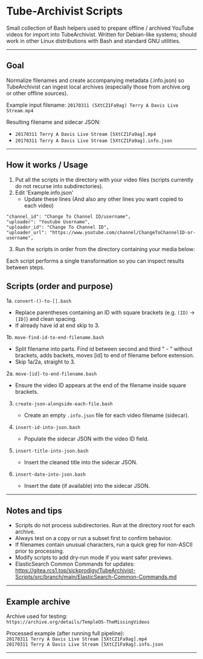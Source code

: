 # Tube-Archivist Scripts

Small collection of Bash helpers used to prepare offline / archived YouTube videos for import into TubeArchivist. Written for Debian-like systems; should work in other Linux distributions with Bash and standard GNU utilities.

---

## Goal
Normalize filenames and create accompanying metadata (.info.json) so TubeArchivist can ingest local archives (especially those from archive.org or other offline sources).

Example input filename:
`20170311 (5XtCZ1Fa9ag) Terry A Davis Live Stream.mp4`

Resulting filename and sidecar JSON:
- `20170311 Terry A Davis Live Stream [5XtCZ1Fa9ag].mp4`
- `20170311 Terry A Davis Live Stream [5XtCZ1Fa9ag].info.json`

---

## How it works / Usage
1. Put all the scripts in the directory with your video files (scripts currently do not recurse into subdirectories).
2. Edit 'Example.info.json'
   - Update these lines (And also any other lines you want copied to each video)
 ``` 
"channel_id": "Change To Channel ID/username",
"uploader": "Youtube Username",
"uploader_id": "Change To Channel ID",
"uploader_url": "https://www.youtube.com/channel/ChangeToChannelID-or-username",
```
3. Run the scripts in order from the directory containing your media below:

Each script performs a single transformation so you can inspect results between steps.

## Scripts (order and purpose)
1a. `convert-()-to-[].bash`  
   - Replace parentheses containing an ID with square brackets (e.g. `(ID)` -> `[ID]`) and clean spacing.
   - If already have id at end skip to 3. 

1b. `move-find-id-to-end-filename.bash`
   - Split filename into parts. Find id between second and third " - " without brackets, adds backets, moves [id] to end of filename before extension.
   - Skip 1a/2a, straight to 3.

2a. `move-[id]-to-end-filename.bash`  
   - Ensure the video ID appears at the end of the filename inside square brackets.

3. `create-json-alongside-each-file.bash`  
   - Create an empty `.info.json` file for each video filename (sidecar).

4. `insert-id-into-json.bash`  
   - Populate the sidecar JSON with the video ID field.

5. `insert-title-into-json.bash`  
   - Insert the cleaned title into the sidecar JSON.

6. `insert-date-into-json.bash`  
   - Insert the date (if available) into the sidecar JSON.

---

## Notes and tips
- Scripts do not process subdirectories. Run at the directory root for each archive.
- Always test on a copy or run a subset first to confirm behavior.
- If filenames contain unusual characters, run a quick grep for non-ASCII prior to processing.
- Modify scripts to add dry-run mode if you want safer previews.
- ElasticSearch Common Commands for updates: https://gitea.rcs1.top/sickprodigy/TubeArchivist-Scripts/src/branch/main/ElasticSearch-Common-Commands.md

---

## Example archive
Archive used for testing:  
`https://archive.org/details/TempleOS-TheMissingVideos`

Processed example (after running full pipeline):  
`20170311 Terry A Davis Live Stream [5XtCZ1Fa9ag].mp4`  
`20170311 Terry A Davis Live Stream [5XtCZ1Fa9ag].info.json`

---
